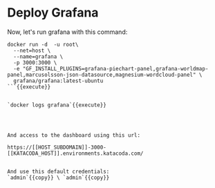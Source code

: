 # Deploy Grafana

Now, let's run grafana with this command:



```
docker run -d  -u root\
  --net=host \
  --name=grafana \
  -p 3000:3000 \
  -e "GF_INSTALL_PLUGINS=grafana-piechart-panel,grafana-worldmap-panel,marcusolsson-json-datasource,magnesium-wordcloud-panel" \
  grafana/grafana:latest-ubuntu
```{{execute}}


`docker logs grafana`{{execute}}




And access to the dashboard using this url:

https://[[HOST_SUBDOMAIN]]-3000-[[KATACODA_HOST]].environments.katacoda.com/


And use this default credentials:
`admin`{{copy}} \ `admin`{{copy}}
